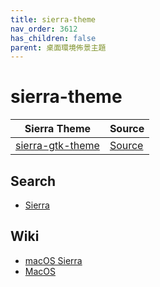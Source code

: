 ```yaml
---
title: sierra-theme
nav_order: 3612
has_children: false
parent: 桌面環境佈景主題
---
```



# sierra-theme

| Sierra Theme | Source |
| --- | --- |
| [sierra-gtk-theme](https://samwhelp.github.io/note-about-theme/read/desktop-theme/gtk-theme/sierra-gtk-theme.html) | [Source](hhttps://github.com/vinceliuice/Sierra-gtk-theme) |


## Search

* [Sierra](https://github.com/vinceliuice?tab=repositories&q=sierra)


## Wiki

* [macOS Sierra](https://zh.wikipedia.org/wiki/MacOS_Sierra)
* [MacOS](https://zh.wikipedia.org/wiki/MacOS#%E7%89%88%E6%9C%AC)
